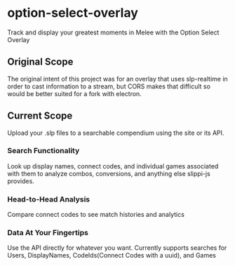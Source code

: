 # option-select-overlay
Track and display your greatest moments in Melee with the Option Select Overlay

## Original Scope

The original intent of this project was for an overlay that uses slp-realtime in order to cast information to a stream, but CORS makes that difficult so would be better suited for a fork with electron.

## Current Scope

Upload your .slp files to a searchable compendium using the site or its API. 


### Search Functionality
Look up display names, connect codes, and individual games associated with them to analyze combos, conversions, and anything else slippi-js provides.

### Head-to-Head Analysis
Compare connect codes to see match histories and analytics

### Data At Your Fingertips

Use the API directly for whatever you want. Currently supports searches for Users, DisplayNames, CodeIds(Connect Codes with a uuid), and Games
